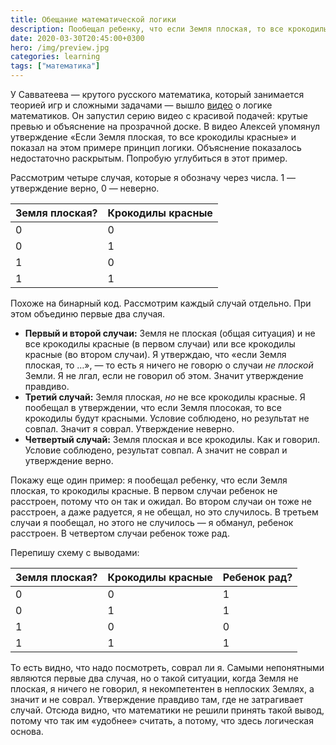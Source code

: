 ```yaml
---
title: Обещание математической логики
description: Пообещал ребенку, что если Земля плоская, то все крокодилы красные
date: 2020-03-30T20:45:00+0300
hero: /img/preview.jpg
categories: learning
tags: ["математика"]
---
```


У Савватеева — крутого русского математика, который занимается теорией игр и сложными задачами — вышло [видео](https://youtu.be/Tr5E_FZaMh4) о логике математиков. Он запустил серию видео с красивой подачей: крутые превью и объяснение на прозрачной доске. В видео Алексей упомянул утверждение «Если Земля плоская, то все крокодилы красные» и показал на этом примере принцип логики. Объяснение показалось недостаточно раскрытым. Попробую углубиться в этот пример.

Рассмотрим четыре случая, которые я обозначу через числа. 1 — утверждение верно, 0 — неверно.

|Земля плоская?|Крокодилы красные|
|--------------|-----------------|
|0             |0                |
|0             |1                |
|1             |0                |
|1             |1                |

Похоже на бинарный код. Рассмотрим каждый случай отдельно. При этом объединю первые два случая.
- **Первый и второй случаи:** Земля не плоская (общая ситуация) и не все крокодилы красные (в первом случаи) или все крокодилы красные (во втором случаи). Я утверждаю, что «если Земля плоская, то …», — то есть я ничего не говорю о случаи _не плоской_ Земли. Я не лгал, если не говорил об этом. Значит утверждение правдиво.
- **Третий случай:** Земля плоская, _но_ не все крокодилы красные. Я пообещал в утверждении, что если Земля плосокая, то все крокодилы будут красными. Условие соблюдено, но результат не совпал. Значит я соврал. Утверждение неверно.
- **Четвертый случай:** Земля плоская и все крокодилы. Как и говорил. Условие соблюдено, результат совпал. А значит не соврал и утверждение верно.

Покажу еще один пример: я пообещал ребенку, что если Земля плоская, то крокодилы красные. В первом случаи ребенок не расстроен, потому что он так и ожидал. Во втором случаи он тоже не расстроен, а даже радуется, я не обещал, но это случилось. В третьем случаи я пообещал, но этого не случилось — я обманул, ребенок расстроен. В четвертом случаи ребенок тоже рад.

Перепишу схему с выводами:

|Земля плоская?|Крокодилы красные|Ребенок рад?|
|--------------|-----------------|------------|
|0             |0                |1           |
|0             |1                |1           |
|1             |0                |0           |
|1             |1                |1           |

То есть видно, что надо посмотреть, соврал ли я. Самыми непонятными являются первые два случая, но о такой ситуации, когда Земля не плоская, я ничего не говорил, я некомпетентен в неплоских Землях, а значит и не соврал. Утверждение правдиво там, где не затрагивает случай. Отсюда видно, что математики не решили принять такой вывод, потому что так им «удобнее» считать, а потому, что здесь логическая основа.